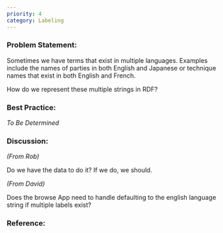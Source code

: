 ```yaml
---
priority: 4
category: Labeling
---
```

### Problem Statement:

Sometimes we have terms that exist in multiple languages.  Examples include the names of parties in both English and Japanese or technique names that exist in both English and French.

How do we represent these multiple strings in RDF?

### Best Practice:

*To Be Determined*

### Discussion:

*(From Rob)*

Do we have the data to do it? If we do, we should.

*(From David)*

Does the browse App need to handle defaulting to the english language string if multiple labels exist?

### Reference:
